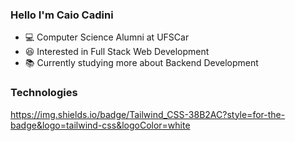 ### Hello I'm Caio Cadini

- :computer: Computer Science Alumni at UFSCar
- :satisfied: Interested in Full Stack Web Development
- :books: Currently studying more about Backend Development

### Technologies

https://img.shields.io/badge/Tailwind_CSS-38B2AC?style=for-the-badge&logo=tailwind-css&logoColor=white

<!--
**caiocadini/caiocadini** is a ✨ _special_ ✨ repository because its `README.md` (this file) appears on your GitHub profile.

Here are some ideas to get you started:

- 🔭 I’m currently working on ...
- 🌱 I’m currently learning ...
- 👯 I’m looking to collaborate on ...
- 🤔 I’m looking for help with ...
- 💬 Ask me about ...
- 📫 How to reach me: ...
- 😄 Pronouns: ...
- ⚡ Fun fact: ...
-->
